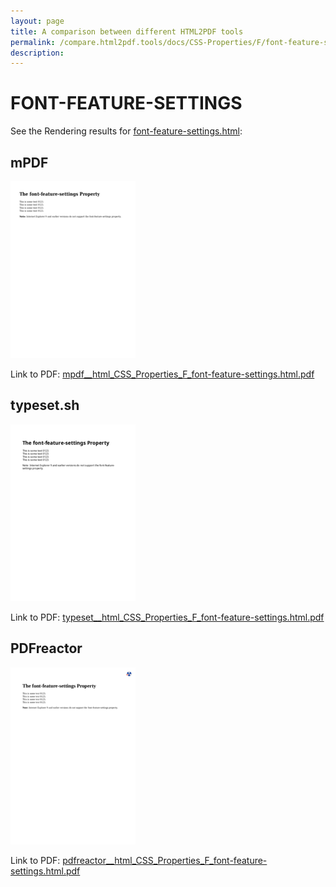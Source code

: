 ```yaml
---
layout: page
title: A comparison between different HTML2PDF tools
permalink: /compare.html2pdf.tools/docs/CSS-Properties/F/font-feature-settings/
description: 
---
```


# FONT-FEATURE-SETTINGS

See the Rendering results for [font-feature-settings.html](/html/CSS%20Properties/F/font-feature-settings.html):

## mPDF
![](mpdf__html_CSS_Properties_F_font-feature-settings.html.png) 

Link to PDF: [mpdf__html_CSS_Properties_F_font-feature-settings.html.pdf](mpdf__html_CSS_Properties_F_font-feature-settings.html.pdf)

## typeset.sh
![](typeset__html_CSS_Properties_F_font-feature-settings.html.png) 

Link to PDF: [typeset__html_CSS_Properties_F_font-feature-settings.html.pdf](typeset__html_CSS_Properties_F_font-feature-settings.html.pdf)

## PDFreactor
![](pdfreactor__html_CSS_Properties_F_font-feature-settings.html.png) 

Link to PDF: [pdfreactor__html_CSS_Properties_F_font-feature-settings.html.pdf](pdfreactor__html_CSS_Properties_F_font-feature-settings.html.pdf)
